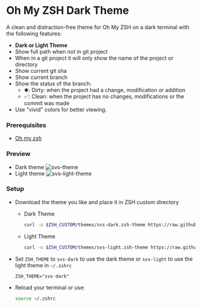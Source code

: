 # Oh My ZSH Dark Theme
A clean and distraction-free theme for Oh My ZSH on a dark terminal with the following features:
- **Dark or Light Theme**
- Show full path when not in git project
- When in a git project it will only show the name of the project or directory
- Show current git sha
- Show current branch
- Show the status of the branch:
     - ✱: Dirty: when the project had a change, modification or addition
     - ✅: Clean: when the project has no changes, modifications or the commit was made
- Use "vivid" colors for better viewing.

### Prerequisites
- [Oh my zsh](https://geekytheory.com/como-instalar-oh-my-zsh-en-ubuntu/)

### Preview
- Dark theme
![svs-theme](https://user-images.githubusercontent.com/43234664/153779407-d9f0b5c2-c620-4a6b-89f9-2df618c2aef6.png)
- Light theme
![svs-light-theme](https://user-images.githubusercontent.com/43234664/153783700-1461764e-ec94-46a0-ba5c-79be62ce8c00.png)

### Setup
- Download the theme you like and place it in ZSH custom directory
  - Dark Theme
      ```bash
      curl -o $ZSH_CUSTOM/themes/svs-dark.zsh-theme https://raw.githubusercontent.com/SvS30/svs-theme/master/svs-dark.zsh-theme
      ```
  - Light Theme
      ```bash
      curl -o $ZSH_CUSTOM/themes/svs-light.zsh-theme https://raw.githubusercontent.com/SvS30/svs-theme/master/svs-light.zsh-theme
      ```

- Set `ZSH_THEME` to `svs-dark` to use the dark theme  or `svs-light` to use the light theme in `~/.zshrc`
    ```vim
    ZSH_THEME="svs-dark"
    ```

- Reload your terminal or use:
    ```bash
    source ~/.zshrc
    ```
